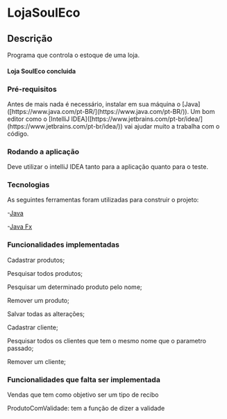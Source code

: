 # LojaSoulEco

## Descrição
<p aligh="center"> Programa que controla o estoque de uma loja. </p> 

<h4 aligh="center">
  Loja SoulEco concluida
</h4>

### Pré-requisitos

<p aligh="center"> Antes de mais nada é necessário, instalar em sua máquina o [Java]([https://www.java.com/pt-BR/](https://www.java.com/pt-BR/)). Um bom editor como o [IntelliJ IDEA]([https://www.jetbrains.com/pt-br/idea/](https://www.jetbrains.com/pt-br/idea/)) vai ajudar muito a trabalha com o código. </p>

### Rodando a aplicação 

 <p aligh="center">Deve utilizar o intelliJ IDEA tanto para a aplicação quanto para o teste. </p>

### Tecnologias


<p aligh="center"> As seguintes ferramentas foram utilizadas para construir o projeto: </p>

 -[Java]([https://www.java.com/pt-BR/](https://www.java.com/pt-BR/))
 
 -[Java Fx]([https://openjfx.io/](https://openjfx.io/))
 
 ### Funcionalidades implementadas
 <p aligh="center">Cadastrar produtos; </p>
 <p aligh="center">Pesquisar todos produtos; </p>
 <p aligh="center">Pesquisar um determinado produto pelo nome; </p>
  <p aligh="center">Remover um produto; </p>
 <p aligh="center">Salvar todas as alterações; </p>
 <p aligh="center">Cadastrar cliente; </p>
 <p aligh="center">Pesquisar todos os clientes que tem o mesmo nome que o parametro passado; </p>
 <p aligh="center">Remover um cliente; </p>
 
 ### Funcionalidades que falta ser implementada
<p aligh="center"> Vendas que tem como objetivo ser um tipo de recibo </p>
<p aligh="center"> ProdutoComValidade: tem a função de dizer a validade </p>

 
 
